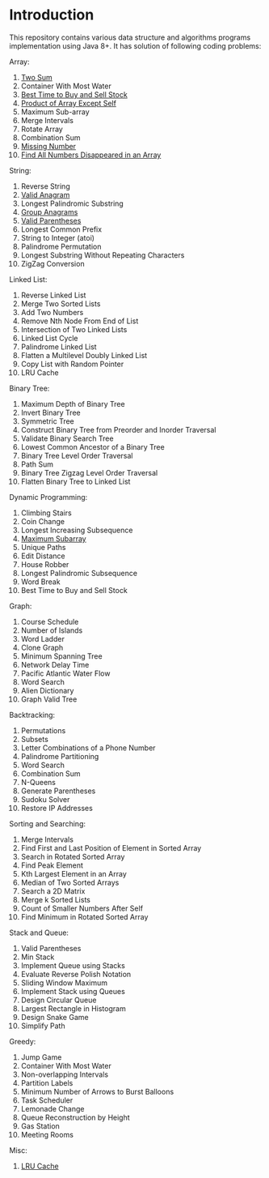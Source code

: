 # Introduction
This repository contains various data structure and algorithms programs implementation using Java 8+. It has solution of following coding problems:

Array:
1. [Two Sum](src/main/java/com/ms/easy/TwoSum.java)
2. Container With Most Water
3. [Best Time to Buy and Sell Stock](src/main/java/com/ms/easy/BuySellStock.java)
4. [Product of Array Except Self](src/main/java/com/ms/easy/ArrayProductExceptSelf.java)
5. Maximum Sub-array
6. Merge Intervals
7. Rotate Array
8. Combination Sum
9. [Missing Number](src/main/java/com/ms/easy/MissingNumber.java)
10. [Find All Numbers Disappeared in an Array](src/main/java/com/ms/easy/DisappearedNumbers.java)

String:
1. Reverse String
2. [Valid Anagram](src/main/java/com/ms/easy/ValidAnagram.java)
3. Longest Palindromic Substring
4. [Group Anagrams](src/main/java/com/ms/medium/GroupAnagrams.java)
5. [Valid Parentheses](src/main/java/com/ms/easy/ExpressionCheck.java)
6. Longest Common Prefix
7. String to Integer (atoi)
8. Palindrome Permutation
9. Longest Substring Without Repeating Characters
10. ZigZag Conversion

Linked List:
1. Reverse Linked List
2. Merge Two Sorted Lists
3. Add Two Numbers
4. Remove Nth Node From End of List
5. Intersection of Two Linked Lists
6. Linked List Cycle
7. Palindrome Linked List
8. Flatten a Multilevel Doubly Linked List
9. Copy List with Random Pointer
10. LRU Cache

Binary Tree:
1. Maximum Depth of Binary Tree
2. Invert Binary Tree
3. Symmetric Tree
4. Construct Binary Tree from Preorder and Inorder Traversal
5. Validate Binary Search Tree
6. Lowest Common Ancestor of a Binary Tree
7. Binary Tree Level Order Traversal
8. Path Sum
9. Binary Tree Zigzag Level Order Traversal
10. Flatten Binary Tree to Linked List

Dynamic Programming:
1. Climbing Stairs
2. Coin Change
3. Longest Increasing Subsequence
4. [Maximum Subarray](src/main/java/com/ms/medium/MaximumSubArraySum.java)
5. Unique Paths
6. Edit Distance
7. House Robber
8. Longest Palindromic Subsequence
9. Word Break
10. Best Time to Buy and Sell Stock

Graph:
1. Course Schedule
2. Number of Islands
3. Word Ladder
4. Clone Graph
5. Minimum Spanning Tree
6. Network Delay Time
7. Pacific Atlantic Water Flow
8. Word Search
9. Alien Dictionary
10. Graph Valid Tree

Backtracking:
1. Permutations
2. Subsets
3. Letter Combinations of a Phone Number
4. Palindrome Partitioning
5. Word Search
6. Combination Sum
7. N-Queens
8. Generate Parentheses
9. Sudoku Solver
10. Restore IP Addresses

Sorting and Searching:
1. Merge Intervals
2. Find First and Last Position of Element in Sorted Array
3. Search in Rotated Sorted Array
4. Find Peak Element
5. Kth Largest Element in an Array
6. Median of Two Sorted Arrays
7. Search a 2D Matrix
8. Merge k Sorted Lists
9. Count of Smaller Numbers After Self
10. Find Minimum in Rotated Sorted Array

Stack and Queue:
1. Valid Parentheses
2. Min Stack
3. Implement Queue using Stacks
4. Evaluate Reverse Polish Notation
5. Sliding Window Maximum
6. Implement Stack using Queues
7. Design Circular Queue
8. Largest Rectangle in Histogram
9. Design Snake Game
10. Simplify Path

Greedy:
1. Jump Game
2. Container With Most Water
3. Non-overlapping Intervals
4. Partition Labels
5. Minimum Number of Arrows to Burst Balloons
6. Task Scheduler
7. Lemonade Change
8. Queue Reconstruction by Height
9. Gas Station
10. Meeting Rooms 

Misc:
1. [LRU Cache](src/main/java/com/ms/medium/LRUCache.java) 

